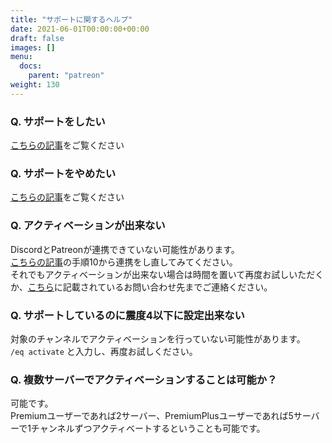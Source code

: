 ```yaml
---
title: "サポートに関するヘルプ"
date: 2021-06-01T00:00:00+00:00
draft: false
images: []
menu: 
  docs:
    parent: "patreon"
weight: 130
---
```


### Q. サポートをしたい
[こちらの記事](/docs/patreon/support)をご覧ください

### Q. サポートをやめたい
[こちらの記事](/docs/patreon/unsupport)をご覧ください

### Q. アクティベーションが出来ない
DiscordとPatreonが連携できていない可能性があります。  
[こちらの記事](/docs/patreon/support)の手順10から連携をし直してみてください。  
それでもアクティベーションが出来ない場合は時間を置いて再度お試しいただくか、[こちら](/docs/other/contact)に記載されているお問い合わせ先までご連絡ください。  

### Q. サポートしているのに震度4以下に設定出来ない
対象のチャンネルでアクティベーションを行っていない可能性があります。  
`/eq activate` と入力し、再度お試しください。

### Q. 複数サーバーでアクティベーションすることは可能か？
可能です。  
Premiumユーザーであれば2サーバー、PremiumPlusユーザーであれば5サーバーで1チャンネルずつアクティベートするということも可能です。